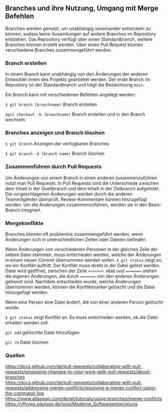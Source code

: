 ## Branches und ihre Nutzung, Umgang mit Merge Befehlen

Branches werden genutzt, um unabhängig voneinander entwickeln zu können, 
sodass keine Auswirkungen auf andere Branches im Repository entstehen. 
Das Repository verfügt über einen Standardbranch, weitere Branches können erstellt werden. 
Über einen Pull Request können verschiedene Branches zusammengeführt werden.

### Branch erstellen

In einem Branch kann unabhängig von den Änderungen der anderen Entwickler:innen des Projekts gearbeitet werden.
Der erste Branch im Repository ist der Standardbranch und trägt die Bezeichnung `main`.

Ein Branch kann mit verschiedenen Befehlen angelegt werden:

`$ git branch (branchname)` Branch erstellen
 
`$git checkout -b (branchname)` Branch erstellen und in den Branch wechseln 

### Branches anzeigen und Branch löschen
`$ git branch` Anzeigen der verfügbaren Branches 

`$ git branch -d (branch name)` Branch löschen 

### Zusammenführen durch Pull Requests

Um Änderungen von einem Branch in einen anderen zusammenzuführen nutzt man Pull Requests. 
In Pull Requests sind die Unterschiede zwischen dem Inhalt in der Quellbranch und dem Inhalt in der Zielbranch aufgelistet.
Die vorgeschlagenen Änderungen werden durch die anderen Teammitglieder überprüft, Review-Kommentare können hinzugefügt werden.
Um die Änderungen zusammenzuführen, werden sie in den Basis-Branch integriert.
 
### Mergekonflikte

Branches können oft problemlos zusammengeführt werden, wenn Änderungen sich in unterschiedlichen Zeilen oder Dateien befinden. 

Wenn Änderungen von verschiedenen Personen in der gleichen Zeile der selben Datei stammen, muss entschieden werden, 
welche der Änderungen in einem neuen Commit übernommen werden sollen.
`$ git status` zeigt an, wo ein Konflikt auftritt. Der Konflikt muss direkt in der Datei gelöst werden. 
Datei wird geöffnet, zwischen der Zeile `<<<<<<< HEAD` und `=======` stehen die eigenen Änderungen, die 
durch `=======` von den anderen Änderungen getrennt sind. Nachdem entschieden wurde, welche Änderungen übernommen werden, 
können die Konfliktmarker gelöscht und die Datei hinzugefügt werden.

Wenn eine Person eine Datei ändert, die von einer anderen Person gelöscht wurde.

`$ git status` zeigt Konflikt an. Es muss entschieden werden, ob die Datei erhalten werden soll. 

`git add` gelöschte Datei hinzufügen

`git rm` Datei löschen 


### Quellen
https://docs.github.com/de/pull-requests/collaborating-with-pull-requests/proposing-changes-to-your-work-with-pull-requests/about-branches  
https://docs.github.com/de/pull-requests/collaborating-with-pull-requests/addressing-merge-conflicts/resolving-a-merge-conflict-using-the-command-line  
https://www.atlassian.com/de/git/tutorials/using-branches/merge-conflicts  
https://vfhvws.eduloop.de/loop/Moderne_Softwareentwicklung  


